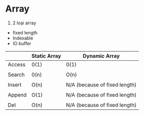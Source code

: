 # Array
 1. 2 loại array
 - fixed length
 - Indexable
 - IO buffer
 
|        | Static Array | Dynamic Array                 |
| ------ | ------------ | ----------------------------- |
| Access | 0(1)         | 0(1)                          |
|        |              |                               |
| Search | 0(n)         | O(n)                          |
|        |              |                               |
| Insert | O(n)         | N/A (because of fixed length) |
|        |              |                               |
| Append | O(1)         | N/A (because of fixed length) |
|        |              |                               |
| Del    | O(n)         | N/A (because of fixed length) |